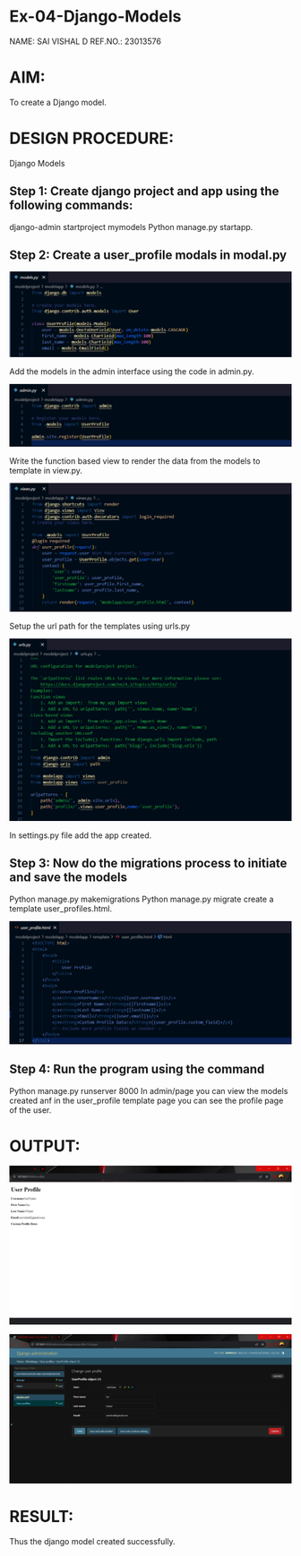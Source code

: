 # Ex-04-Django-Models
NAME: SAI VISHAL D
REF.NO.: 23013576
# AIM:
To create a Django model.

# DESIGN PROCEDURE:
Django Models

## Step 1: Create django project and app using the following commands:
django-admin startproject mymodels  Python manage.py startapp.
## Step 2: Create a user_profile modals in modal.py

![Alt text](<Screenshot 2023-11-22 200554.png>)

Add the models in the admin interface using the code in admin.py.

![Alt text](<Screenshot 2023-11-22 201931.png>)

Write the function based view to render the data from the models to template in view.py.

![Alt text](<Screenshot 2023-11-22 203059.png>)

Setup the url path for the templates using urls.py

![Alt text](<Screenshot 2023-11-22 205029.png>)

In settings.py file add the app created.

## Step 3: Now do the migrations process to initiate and save the models

Python manage.py makemigrations Python manage.py migrate create a template user_profiles.html.

![Alt text](<Screenshot 2023-11-22 205704.png>)

## Step 4: Run the program using the command
Python manage.py runserver 8000
In admin/page you can view the models created anf in the user_profile template page you can see the profile page of the user.

# OUTPUT:

![Alt text](output.png)

![Alt text](<Screenshot 2023-11-22 105635.png>)


# RESULT:
Thus the django model created successfully.

